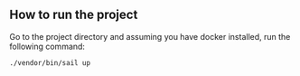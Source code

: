 ## How to run the project

Go to the project directory and assuming you have docker installed, run the following command:

```
./vendor/bin/sail up
```
